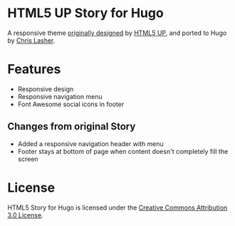 # HTML5 UP Story for Hugo

A responsive theme [originally designed](https://html5up.net/story) by [HTML5 UP](https://html5up.net/), and ported to Hugo by [Chris Lasher](https://www.gotgenes.com/).


# Features

* Responsive design
* Responsive navigation menu
* Font Awesome social icons in footer


## Changes from original Story

* Added a responsive navigation header with menu
* Footer stays at bottom of page when content doesn't completely fill the screen


# License

HTML5 Story for Hugo is licensed under the [Creative Commons Attribution 3.0 License](https://creativecommons.org/licenses/by/3.0/).
